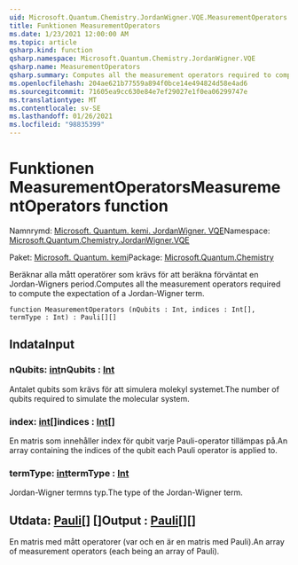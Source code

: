 ```yaml
---
uid: Microsoft.Quantum.Chemistry.JordanWigner.VQE.MeasurementOperators
title: Funktionen MeasurementOperators
ms.date: 1/23/2021 12:00:00 AM
ms.topic: article
qsharp.kind: function
qsharp.namespace: Microsoft.Quantum.Chemistry.JordanWigner.VQE
qsharp.name: MeasurementOperators
qsharp.summary: Computes all the measurement operators required to compute the expectation of a Jordan-Wigner term.
ms.openlocfilehash: 204ae621b77559a894f0bce14e494824d58e4ad6
ms.sourcegitcommit: 71605ea9cc630e84e7ef29027e1f0ea06299747e
ms.translationtype: MT
ms.contentlocale: sv-SE
ms.lasthandoff: 01/26/2021
ms.locfileid: "98835399"
---
```

# <a name="measurementoperators-function"></a><span data-ttu-id="d094f-102">Funktionen MeasurementOperators</span><span class="sxs-lookup"><span data-stu-id="d094f-102">MeasurementOperators function</span></span>

<span data-ttu-id="d094f-103">Namnrymd: [Microsoft. Quantum. kemi. JordanWigner. VQE](xref:Microsoft.Quantum.Chemistry.JordanWigner.VQE)</span><span class="sxs-lookup"><span data-stu-id="d094f-103">Namespace: [Microsoft.Quantum.Chemistry.JordanWigner.VQE](xref:Microsoft.Quantum.Chemistry.JordanWigner.VQE)</span></span>

<span data-ttu-id="d094f-104">Paket: [Microsoft. Quantum. kemi](https://nuget.org/packages/Microsoft.Quantum.Chemistry)</span><span class="sxs-lookup"><span data-stu-id="d094f-104">Package: [Microsoft.Quantum.Chemistry](https://nuget.org/packages/Microsoft.Quantum.Chemistry)</span></span>


<span data-ttu-id="d094f-105">Beräknar alla mått operatörer som krävs för att beräkna förväntat en Jordan-Wigners period.</span><span class="sxs-lookup"><span data-stu-id="d094f-105">Computes all the measurement operators required to compute the expectation of a Jordan-Wigner term.</span></span>

```qsharp
function MeasurementOperators (nQubits : Int, indices : Int[], termType : Int) : Pauli[][]
```


## <a name="input"></a><span data-ttu-id="d094f-106">Indata</span><span class="sxs-lookup"><span data-stu-id="d094f-106">Input</span></span>

### <a name="nqubits--int"></a><span data-ttu-id="d094f-107">nQubits: [int](xref:microsoft.quantum.lang-ref.int)</span><span class="sxs-lookup"><span data-stu-id="d094f-107">nQubits : [Int](xref:microsoft.quantum.lang-ref.int)</span></span>

<span data-ttu-id="d094f-108">Antalet qubits som krävs för att simulera molekyl systemet.</span><span class="sxs-lookup"><span data-stu-id="d094f-108">The number of qubits required to simulate the molecular system.</span></span>


### <a name="indices--int"></a><span data-ttu-id="d094f-109">index: [int](xref:microsoft.quantum.lang-ref.int)[]</span><span class="sxs-lookup"><span data-stu-id="d094f-109">indices : [Int](xref:microsoft.quantum.lang-ref.int)[]</span></span>

<span data-ttu-id="d094f-110">En matris som innehåller index för qubit varje Pauli-operator tillämpas på.</span><span class="sxs-lookup"><span data-stu-id="d094f-110">An array containing the indices of the qubit each Pauli operator is applied to.</span></span>


### <a name="termtype--int"></a><span data-ttu-id="d094f-111">termType: [int](xref:microsoft.quantum.lang-ref.int)</span><span class="sxs-lookup"><span data-stu-id="d094f-111">termType : [Int](xref:microsoft.quantum.lang-ref.int)</span></span>

<span data-ttu-id="d094f-112">Jordan-Wigner termns typ.</span><span class="sxs-lookup"><span data-stu-id="d094f-112">The type of the Jordan-Wigner term.</span></span>



## <a name="output--pauli"></a><span data-ttu-id="d094f-113">Utdata: [Pauli](xref:microsoft.quantum.lang-ref.pauli)[] []</span><span class="sxs-lookup"><span data-stu-id="d094f-113">Output : [Pauli](xref:microsoft.quantum.lang-ref.pauli)[][]</span></span>

<span data-ttu-id="d094f-114">En matris med mått operatorer (var och en är en matris med Pauli).</span><span class="sxs-lookup"><span data-stu-id="d094f-114">An array of measurement operators (each being an array of Pauli).</span></span>